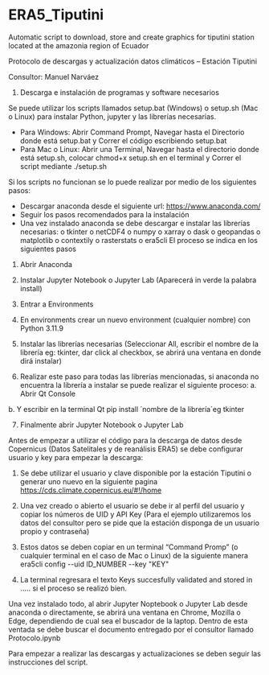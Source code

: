 # ERA5_Tiputini
Automatic script to download, store and create graphics for tiputini station located at the amazonia region of Ecuador

Protocolo de descargas y actualización datos climáticos – Estación Tiputini

Consultor: Manuel Narváez 

1.	Descarga e instalación de programas y software necesarios

Se puede utilizar los scripts llamados setup.bat (Windows) o setup.sh (Mac o Linux) para instalar Python, jupyter y las librerías necesarias. 
-	Para Windows: Abrir Command Prompt, Navegar hasta el Directorio donde está setup.bat y Correr el código escribiendo setup.bat 
-	Para Mac o Linux: Abrir una Terminal,  Navegar hasta el directorio donde está setup.sh, colocar chmod+x setup.sh en el terminal y Correr el script mediante ./setup.sh 

Si los scripts no funcionan se lo puede realizar por medio de los siguientes pasos:
-	Descargar anaconda desde el siguiente url: https://www.anaconda.com/ 
-	Seguir los pasos recomendados para la instalación
-	Una vez instalado anaconda se debe descargar e instalar las librerías necesarias:
o	tkinter 
o	netCDF4
o	numpy 
o	xarray 
o	dask 
o	geopandas 
o	matplotlib 
o	contextily 
o	rasterstats 
o	era5cli 
El proceso se indica en los siguientes pasos
1.	Abrir Anaconda
 
2.	Instalar Jupyter Notebook o Jupyter Lab (Aparecerá in verde la palabra install)
  
3.	Entrar a Environments 
 
4.	En environments crear un nuevo environment (cualquier nombre) con Python 3.11.9
 
5.	Instalar las librerías necesarias (Seleccionar All, escribir el nombre de la librería eg: tkinter, dar click al checkbox, se abrirá una ventana en donde dirá instalar)
 
6.	Realizar este paso para todas las librerías mencionadas, si anaconda no encuentra la librería a instalar se puede realizar el siguiente proceso:
a.	Abrir Qt Console 
 
b.	Y escribir en la terminal Qt pip install ´nombre de la librería´eg tkinter
 

7.	Finalmente abrir Jupyter Notebook o Jupyter Lab
 

Antes de empezar a utilizar el código para la descarga de datos desde Copernicus (Datos  Satelitales y de reanálisis ERA5) se debe configurar usuario y key para empezar la descarga:
1.	Se debe utilizar el usuario y clave disponible por la estación Tiputini o generar uno nuevo en la siguiente pagina https://cds.climate.copernicus.eu/#!/home
2.	Una vez creado o abierto el usuario se debe ir al perfil del usuario y copiar los números de UID y API Key (Para el ejemplo utilizaremos los datos del consultor pero se pide que la estación disponga de un usuario propio y contraseña)
 

3.	Estos datos se deben copiar en un terminal “Command Promp” (o cualquier terminal en el caso de Mac o Linux) de la siguiente manera era5cli config --uid ID_NUMBER --key "KEY"
 
4.	La terminal regresara el texto Keys succesfully validated and stored in ….. si el proceso se realizó bien.

Una vez instalado todo, al abrir Jupyter Noptebook o Jupyter Lab desde anaconda o directamente, se abrirá una ventana en Chrome, Mozilla o Edge, dependiendo de cual sea el buscador de la laptop. Dentro de esta ventada se debe buscar el documento entregado por el consultor llamado Protocolo.ipynb

 

Para empezar a realizar las descargas y actualizaciones se deben seguir las instrucciones del script.


